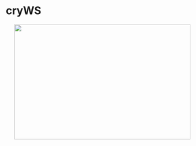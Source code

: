 # cryWS


<p align="center">
  <img width="460" height="300" src="http://www.fillmurray.com/460/300">
</p>